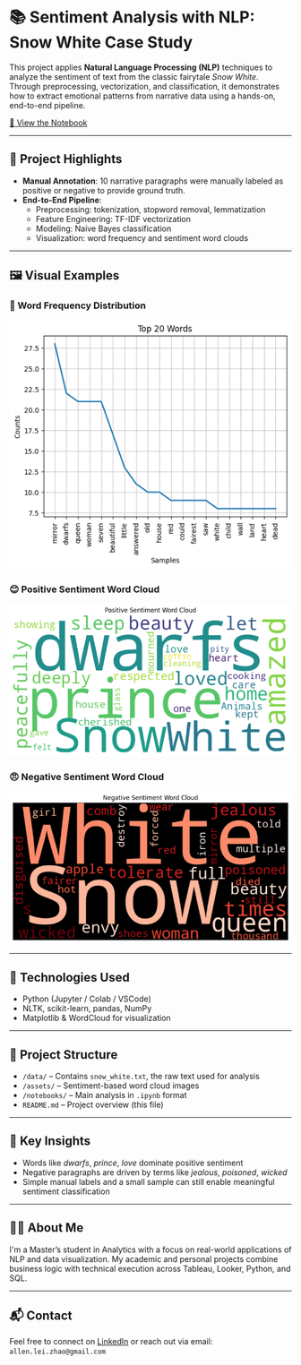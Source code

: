 # 📚 Sentiment Analysis with NLP: Snow White Case Study

This project applies **Natural Language Processing (NLP)** techniques to analyze the sentiment of text from the classic fairytale _Snow White_. Through preprocessing, vectorization, and classification, it demonstrates how to extract emotional patterns from narrative data using a hands-on, end-to-end pipeline.

[📁 View the Notebook](notebooks/NLP_Sentiment_Analysis_SnowWhite.ipynb)

---

## 🎯 Project Highlights

- **Manual Annotation**: 10 narrative paragraphs were manually labeled as positive or negative to provide ground truth.
- **End-to-End Pipeline**:
  - Preprocessing: tokenization, stopword removal, lemmatization
  - Feature Engineering: TF-IDF vectorization
  - Modeling: Naive Bayes classification
  - Visualization: word frequency and sentiment word clouds

---

## 🖼 Visual Examples

### 🔢 Word Frequency Distribution  
![Word Frequency](assets/word_frequency.png)

### 😊 Positive Sentiment Word Cloud  
![Positive Word Cloud](assets/wordcloud_positive.png)

### 😠 Negative Sentiment Word Cloud  
![Negative Word Cloud](assets/wordcloud_negative.png)

---

## 🧰 Technologies Used

- Python (Jupyter / Colab / VSCode)
- NLTK, scikit-learn, pandas, NumPy
- Matplotlib & WordCloud for visualization

---

## 📂 Project Structure

- `/data/` – Contains `snow_white.txt`, the raw text used for analysis
- `/assets/` – Sentiment-based word cloud images
- `/notebooks/` – Main analysis in `.ipynb` format
- `README.md` – Project overview (this file)

---

## 🧠 Key Insights

- Words like _dwarfs_, _prince_, _love_ dominate positive sentiment
- Negative paragraphs are driven by terms like _jealous_, _poisoned_, _wicked_
- Simple manual labels and a small sample can still enable meaningful sentiment classification

---

## 🙋‍♂️ About Me

I'm a Master’s student in Analytics with a focus on real-world applications of NLP and data visualization. My academic and personal projects combine business logic with technical execution across Tableau, Looker, Python, and SQL.

---

## 📬 Contact

Feel free to connect on [LinkedIn](https://www.linkedin.com/in/allen-lei-zhao/) or reach out via email: `allen.lei.zhao@gmail.com`
